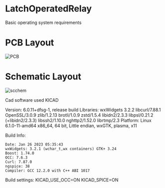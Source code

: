 # LatchOperatedRelay
Basic operating system requirements 

# PCB Layout

![PCB](https://github.com/markh2016/LatchOperatedRelay/assets/16375330/767c4d40-037e-4d81-a013-e041681017a8)

# Schematic Layout 

![scchem](https://github.com/markh2016/LatchOperatedRelay/assets/16375330/398574b1-695b-4362-a61c-285749adcec7)

Cad software used  KICAD 

Version: 6.0.11+dfsg-1, release build
Libraries:
    wxWidgets 3.2.2
    libcurl/7.88.1 OpenSSL/3.0.9 zlib/1.2.13 brotli/1.0.9 zstd/1.5.4 libidn2/2.3.3 libpsl/0.21.2 (+libidn2/2.3.3) libssh2/1.10.0 nghttp2/1.52.0 librtmp/2.3
Platform: Linux 6.1.0-11-amd64 x86_64, 64 bit, Little endian, wxGTK, plasma, x11

Build Info:

    Date: Jan 26 2023 05:35:43
    wxWidgets: 3.2.1 (wchar_t,wx containers) GTK+ 3.24
    Boost: 1.74.0
    OCC: 7.6.3
    Curl: 7.87.0
    ngspice: 38
    Compiler: GCC 12.2.0 with C++ ABI 1017
Build settings:
    KICAD_USE_OCC=ON
    KICAD_SPICE=ON
